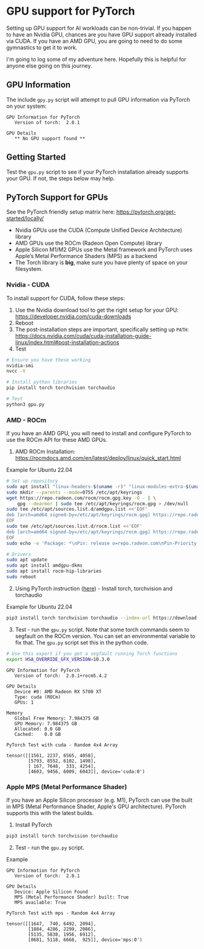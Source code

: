 # GPU support for PyTorch

Setting up GPU support for AI workloads can be non-trivial. If you happen to have an Nvidia GPU, chances are you have GPU support already installed via CUDA. If you have an AMD GPU, you are going to need to do some gymnastics to get it to work. 

I'm going to log some of my adventure here. Hopefully this is helpful for anyone else going on this journey.

## GPU Information

The include `gpy.py` script will attempt to pull GPU information via PyTorch on your system:

```
GPU Information for PyTorch
   Version of torch:  2.0.1

GPU Details
   ** No GPU support found **
```

## Getting Started

Test the `gpu.py` script to see if your PyTorch installation already supports your GPU. If not, the steps below may help.

## PyTorch Support for GPUs

See the PyTorch friendly setup matrix here: https://pytorch.org/get-started/locally/

* Nvidia GPUs use the CUDA (Compute Unified Device Architecture) library
* AMD GPUs use the ROCm (Radeon Open Compute) library
* Apple Silicon M1/M2 GPUs use the Metal framework and PyTorch uses Apple’s Metal Performance Shaders (MPS) as a backend
* The Torch library is **big**, make sure you have plenty of space on your filesystem.

### Nvidia - CUDA

To install support for CUDA, follow these steps:

1. Use the Nvidia download tool to get the right setup for your GPU: https://developer.nvidia.com/cuda-downloads
2. Reboot
3. The post-installation steps are important, specifically setting up `PATH`: https://docs.nvidia.com/cuda/cuda-installation-guide-linux/index.html#post-installation-actions
4. Test

```bash
# Ensure you have these working
nvidia-smi
nvcc -V

# Install python libraries 
pip install torch torchvision torchaudio

# Test
python3 gpu.py
```

### AMD - ROCm

If you have an AMD GPU, you will need to install and configure PyTorch to use the ROCm API for these AMD GPUs.

1. AMD ROCm Installation: https://rocmdocs.amd.com/en/latest/deploy/linux/quick_start.html

Example for Ubuntu 22.04
```bash
# Set up repository
sudo apt install "linux-headers-$(uname -r)" "linux-modules-extra-$(uname -r)"
sudo mkdir --parents --mode=0755 /etc/apt/keyrings
wget https://repo.radeon.com/rocm/rocm.gpg.key -O - | \
    gpg --dearmor | sudo tee /etc/apt/keyrings/rocm.gpg > /dev/null
sudo tee /etc/apt/sources.list.d/amdgpu.list <<'EOF'
deb [arch=amd64 signed-by=/etc/apt/keyrings/rocm.gpg] https://repo.radeon.com/amdgpu/latest/ubuntu jammy main
EOF
sudo tee /etc/apt/sources.list.d/rocm.list <<'EOF'
deb [arch=amd64 signed-by=/etc/apt/keyrings/rocm.gpg] https://repo.radeon.com/rocm/apt/debian jammy main
EOF
sudo echo -e 'Package: *\nPin: release o=repo.radeon.com\nPin-Priority: 600' | sudo tee /etc/apt/preferences.d/rocm-pin-600

# Drivers
sudo apt update
sudo apt install amdgpu-dkms
sudo apt install rocm-hip-libraries
sudo reboot
```

2. Using PyTorch instruction ([here](https://pytorch.org/get-started/locally/)) - Install torch, torchvision and torchaudio

Example for Ubuntu 22.04
```bash
pip3 install torch torchvision torchaudio --index-url https://download.pytorch.org/whl/rocm5.4.2
```

3. Test - run the `gpu.py` script. Note that some torch commands seem to segfault on the ROCm version.  You can set an environmental variable to fix that. The `gpu.py` script set this in the python code.

```bash
# Use this export if you get a segfault running Torch functions
export HSA_OVERRIDE_GFX_VERSION=10.3.0
```

```
GPU Information for PyTorch
   Version of torch:  2.0.1+rocm5.4.2

GPU Details
   Device #0: AMD Radeon RX 5700 XT
   Type: cuda (ROCm)
   GPUs: 1

Memory
   Global Free Memory: 7.984375 GB
   GPU Memory: 7.984375 GB
   Allocated: 0.0 GB
   Cached:    0.0 GB

PyTorch Test with cuda - Random 4x4 Array

tensor([[1561, 2237, 6565, 4058],
        [5793, 8552, 6102, 1498],
        [ 167, 7648,  333, 4254],
        [4603, 9456, 6009, 6043]], device='cuda:0')
```

### Apple MPS (Metal Performance Shader)

If you have an Apple Silicon processor (e.g. M1), PyTorch can use the built in MPS (Metal Performance Shader, Apple's GPU architecture).  PyTorch supports this with the latest builds.

1. Install PyTorch
```bash
pip3 install torch torchvision torchaudio
```

2. Test - run the `gpu.py` script.

Example
```
GPU Information for PyTorch
   Version of torch:  2.0.1

GPU Details
   Device: Apple Silicon Found
   MPS (Metal Performance Shader) built: True
   MPS available: True

PyTorch Test with mps - Random 4x4 Array

tensor([[1647,  740, 6492, 2094],
        [1884, 4286, 2299, 2086],
        [5135, 5838, 1956, 6912],
        [8681, 5118, 6668,  925]], device='mps:0')
```
